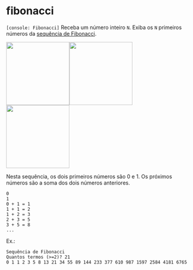 # fibonacci
`[console: Fibonacci]` Receba um número inteiro `N`. Exiba os `N` primeiros números da [sequência de Fibonacci](https://pt.wikipedia.org/wiki/Sequ%C3%AAncia_de_Fibonacci).

<img src="https://upload.wikimedia.org/wikipedia/commons/thumb/9/95/FibonacciBlocks.svg/270px-FibonacciBlocks.svg.png" height="170"><img src="https://upload.wikimedia.org/wikipedia/commons/2/23/Golden_spiral_in_rectangles.png" height="170"><img src="https://upload.wikimedia.org/wikipedia/commons/e/ec/NautilusCutawayLogarithmicSpiral-withGoldenSpiral.jpg" height="170">

Nesta sequência, os dois primeiros números são 0 e 1. Os próximos números são a soma dos dois números anteriores.

```
0
1
0 + 1 = 1
1 + 1 = 2
1 + 2 = 3
2 + 3 = 5
3 + 5 = 8
...
```

Ex.:
```
Sequência de Fibonacci
Quantos termos (>=2)? 21
0 1 1 2 3 5 8 13 21 34 55 89 144 233 377 610 987 1597 2584 4181 6765
```


